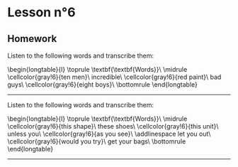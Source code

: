 # Lesson n°6






## Homework

Listen to the following words and transcribe them:



 
\begin{longtable}{l}
\toprule
\textbf{\textbf{Words}}\\
\midrule
\cellcolor{gray!6}{ten men}\\
incredible\\
\cellcolor{gray!6}{red paint}\\
bad guys\\
\cellcolor{gray!6}{eight boys}\\
\bottomrule
\end{longtable} 

---

Listen to the following words and transcribe them:



 
\begin{longtable}{l}
\toprule
\textbf{\textbf{Words}}\\
\midrule
\cellcolor{gray!6}{this shape}\\
these shoes\\
\cellcolor{gray!6}{this unit}\\
unless you\\
\cellcolor{gray!6}{as you see}\\
\addlinespace
let you out\\
\cellcolor{gray!6}{would you try}\\
get your bags\\
\bottomrule
\end{longtable} 

---
